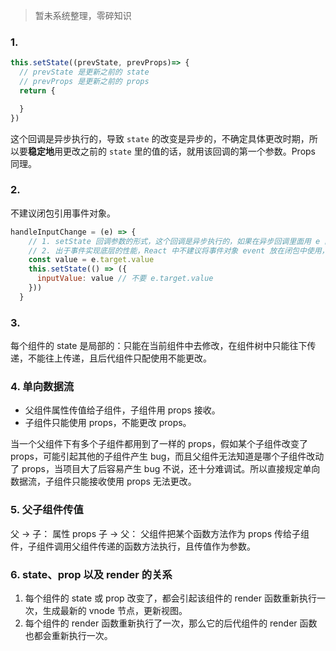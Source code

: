 > 暂未系统整理，零碎知识

### 1. 
```js
this.setState((prevState, prevProps)=> {
  // prevState 是更新之前的 state
  // prevProps 是更新之前的 props
  return {

  }
})
```
这个回调是异步执行的，导致 `state` 的改变是异步的，不确定具体更改时期，所以要**稳定地**用更改之前的 `state` 里的值的话，就用该回调的第一个参数。Props 同理。

### 2. 
不建议闭包引用事件对象。
```js
handleInputChange = (e) => {
    // 1. setState 回调参数的形式，这个回调是异步执行的，如果在异步回调里面用 e 的话，就是在闭包引用了参数 e (event 对象)
    // 2. 出于事件实现底层的性能，React 中不建议将事件对象 event 放在闭包中使用，所以需要作一层缓存
    const value = e.target.value
    this.setState(() => ({
      inputValue: value // 不要 e.target.value
    }))
  }
```

### 3. 
每个组件的 state 是局部的：只能在当前组件中去修改，在组件树中只能往下传递，不能往上传递，且后代组件只配使用不能更改。

### 4. 单向数据流
  - 父组件属性传值给子组件，子组件用 props 接收。
  - 子组件只能使用 props，不能更改 props。

当一个父组件下有多个子组件都用到了一样的 props，假如某个子组件改变了 props，可能引起其他的子组件产生 bug，而且父组件无法知道是哪个子组件改动了 props，当项目大了后容易产生 bug 不说，还十分难调试。所以直接规定单向数据流，子组件只能接收使用 props 无法更改。

### 5. 父子组件传值
父 -> 子： 属性 props
子 -> 父： 父组件把某个函数方法作为 props 传给子组件，子组件调用父组件传递的函数方法执行，且传值作为参数。

### 6. state、prop 以及 render 的关系
  1. 每个组件的 state 或 prop 改变了，都会引起该组件的 render 函数重新执行一次，生成最新的 vnode 节点，更新视图。
  2. 每个组件的 render 函数重新执行了一次，那么它的后代组件的 render 函数也都会重新执行一次。

